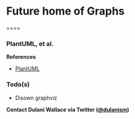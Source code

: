# Future home of Graphs
====

### PlantUML, et al.

**References**

* [PlantUML](http://plantuml.sourceforge.net/)


### Todo(s)

* Disown graphviz




**Contact Dulani Wallace via Twitter ([@dulanism](https://twitter.com/dulanism))**

